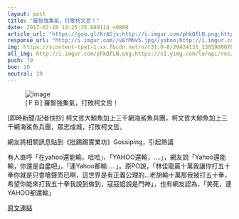 ```yaml
---
layout: post
title: "羅智強集氣，打敗柯文哲！"
date: 2017-07-28 14:25:35.089114 +0800
article_url: "https://goo.gl/KrASjv;http://i.imgur.com/phkQfLN.png;https://goo.gl/Kj7swP"
response_url: "http://i.imgur.com//vEYMNv5.jpg//yahoo;http://i.imgur.com//BNx2964.jpg;http://i.imgur.com//tw5eXMV.jpg"
img: https://scontent-tpe1-1.xx.fbcdn.net/v/t31.0-8/20424131_1385900078113294_4619687663775012199_o.png?oh=62db1d97a5dc37e998d9631a6092788a&oe=5A3745C6
all_img: http://i.imgur.com/phkQfLN.png;https://s1.yimg.com/lo/api/res/1.2/or_i2C_t.J4a_mcwGF52ZA--/YXBwaWQ9dHdhYnVuZXdzO3c9ODAwO2g9NTAwO2ZpPWZpbGw7cHhvZmY9NTA7cHlvZmY9MQ--/https://s.yimg.com/cv/ae/default/170726/iStock_000017694624_XXXLarge.jpg;http://i.imgur.com//vEYMNv5.jpg//yahoo;http://i.imgur.com//BNx2964.jpg;http://i.imgur.com//tw5eXMV.jpg
push: 79
boo: 10
neutral: 19
---
```


<figure>
<img src="https://scontent-tpe1-1.xx.fbcdn.net/v/t31.0-8/20424131_1385900078113294_4619687663775012199_o.png?oh=62db1d97a5dc37e998d9631a6092788a&oe=5A3745C6" alt="image">
<figcaption>
[ＦＢ] 羅智強集氣，打敗柯文哲！
</figcaption>
</figure>



[即時新聞/記者快抄] 柯文哲大鯨魚加上三千網海鯊魚兵團，柯文哲大鯨魚加上三千網海鯊魚兵團，眾志成城，打敗柯文哲。

網友將相關訊息貼到《批踢踢實業坊》Gossiping，引起熱議

有人直呼「在yahoo還能輸，哈哈」、「YAHOO還輸，....」，網友說「Yahoo還能輸，你還是自盡吧」，「連Yahoo都輸.....」。原PO說，「林佳龍贏十萬我讓你打五十拳你就是只會嗆聲而已啊，這世界是有正義公理的...老胡輸十萬那我被打五十拳，希望你能來打我五十拳我說到做到，寇寇姐說是門神」，也有網友認為，「笑死，連YAHOO都還輸」

<a href = "https://www.ptt.cc/bbs/Gossiping/M.1501208922.A.EA5.html">原文連結</a>

